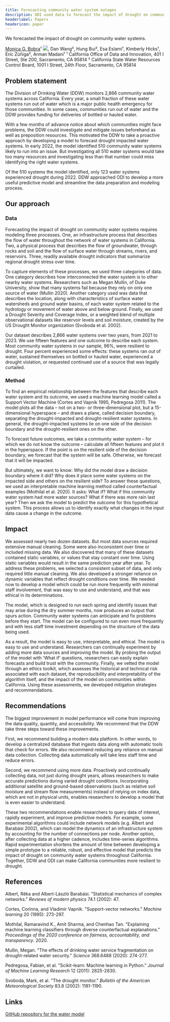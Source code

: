 ```yaml
---
title: Forecasting community water system outages
description: ODI used data to forecast the impact of drought on community water systems.
headerlabel: Papers
headericon: paper
---
```


<p class="text-lead">We forecasted the impact of drought on community water systems.</p>

[Monica G. Bobra](https://orcid.org/0000-0002-5662-9604)¹ <a href="https://orcid.org/0000-0002-5662-9604"><img class="orcid-cite" src="/img/orcid-icon.png"/></a>, Dan Wang², Hung Bui², Esa Eslami¹, Kimberly Hicks¹, Eric Zúñiga², Arman Madani¹
¹ California Office of Data and Innovation, 401 I Street, Ste 200, Sacramento, CA 95814
² California State Water Resources Control Board, 1001 I Street, 24th Floor, Sacramento, CA 95814

## Problem statement

The Division of Drinking Water (DDW) monitors 2,866 community water systems across California. Every year, a small fraction of these water systems run out of water which is a major public health emergency for those communities. In some cases, communities run out of water and the DDW provides funding for deliveries of bottled or hauled water.

With a few months of advance notice about which communities might face problems, the DDW could investigate and mitigate issues beforehand as well as preposition resources. This motivated the DDW to take a proactive approach by developing a model to forecast drought impacted water systems. In early 2022, the model identified 510 community water systems likely to run into an issue. But investigating all 510 water systems would take too many resources and investigating less than that number could miss identifying the right water systems.

Of the 510 systems the model identified, only 123 water systems experienced drought during 2022. DDW approached ODI to develop a more useful predictive model and streamline the data preparation and modeling process.

## Our approach

### Data

Forecasting the impact of drought on community water systems requires modeling three processes. One, an infrastructure process that describes the flow of water throughout the network of water systems in California. Two, a physical process that describes the flow of groundwater, through rocks and soil and the flow of surface water through streams, rivers, and reservoirs. Three, readily available drought indicators that summarize regional drought stress over time.

To capture elements of these processes, we used three categories of data. One category describes how interconnected the water system is to other nearby water systems. Researchers such as Megan Mullin, of Duke University, show that many systems fail because they rely on only one source of water (Mullin 2020). Another category used was data that describes the location, along with characteristics of surface water watersheds and ground water basins, of each water system related to the hydrology or movement of water above and below ground. Finally, we used a Drought Severity and Coverage Index, or a weighted blend of multiple observational datasets like reservoir levels and soil moisture, created by the US Drought Monitor organization (Svoboda et al. 2002).

Our dataset describes 2,866 water systems over two years, from 2021 to 2023. We use fifteen features and one outcome to describe each system.  Most community water systems in our sample, 96%, were resilient to drought. Four percent experienced some effects: these systems ran out of water, sustained themselves on bottled or hauled water, experienced a drought violation, or requested continued use of a source that was legally curtailed.

### Method

To find an empirical relationship between the features that describe each water system and its outcome, we used a machine learning model called a Support Vector Machine (Cortes and Vapnik 1995, Pedregosa 2011). The model plots all the data – not on a two- or three-dimensional plot, but a 15-dimensional hyperspace – and draws a plane, called decision boundary, separating the drought-impacted and drought-resilient water systems. In general, the drought-impacted systems lie on one side of the decision boundary and the drought-resilient ones on the other.

To forecast future outcomes, we take a community water system – for which we do not know the outcome – calculate all fifteen features and plot it in the hyperspace. If the point is on the resilient side of the decision boundary, we forecast that the system will be safe. Otherwise, we forecast that it will be impacted.

But ultimately, we want to know: Why did the model draw a decision boundary where it did? Why does it place some water systems on the impacted side and others on the resilient side? To answer these questions, we used an interpretable machine learning method called counterfactual examples (Mothilal et al. 2020). It asks: What if? What if this community water system had more water sources? What if there was more rain last year? Then we ask the model to predict the outcome for this hypothetical system. This process allows us to identify exactly what changes in the input data cause a change in the outcome.

## Impact

We assessed nearly two dozen datasets. But most data sources required extensive manual cleaning. Some were also inconsistent over time or included missing data. We also discovered that many of these datasets contained static variables, or values that stay constant over time. Using static variables would result in the same prediction year after year. To address these problems, we selected a consistent subset of data, and only required little manual cleaning. We also developed a stronger reliance on dynamic variables that reflect drought conditions over time. We needed now to develop a model which could be run more frequently with minimal staff involvement, that was easy to use and understand, and that was ethical in its determinations.

The model, which is designed to run each spring and identify issues that may arise during the dry summer months, now produces an output that spurs action. Community water systems can anticipate and fix problems before they start. The model can be configured to run even more frequently and with less staff time investment depending on the structure of the data being used.

As a result, the model is easy to use, interpretable, and ethical. The model is easy to use and understand. Researchers can continually experiment by adding more data sources and improving the model. By probing the output of the model with 'What if' questions, researchers can easily explain forecasts and build trust with the community. Finally, we vetted the model through an ethics toolkit, which assesses the historical and technical risk associated with each dataset, the reproducibility and interpretability of the algorithm itself, and the impact of the model on communities within California. Using these assessments, we developed mitigation strategies and recommendations.

## Recommendations

The biggest improvement in model performance will come from improving the data quality, quantity, and accessibility. We recommend that the DDW take three steps toward these improvements.

First, we recommend building a modern data platform. In other words, to develop a centralized database that ingests data along with automatic tools that check for errors. We also recommend reducing any reliance on manual data collection. Collecting data automatically will take less staff time and reduce errors.

Second, we recommend using more data. Proactively and continually collecting data, not just during drought years, allows researchers to make accurate predictions during varied drought conditions. Incorporating additional satellite and ground-based observations (such as relative soil moisture and stream flow measurements) instead of relying on index data, which are not in physical units, enables researchers to develop a model that is even easier to understand.

These two recommendations enable researchers to query data of interest, rapidly experiment, and improve predictive models. For example, some experimental algorithms could include network models (e.g. Albert and Barabási 2002), which can model the dynamics of an infrastructure system by accounting for the number of connections per node. Another option, after collecting data at a higher cadence, includes time-series algorithms. Rapid experimentation shortens the amount of time between developing a simple prototype to a reliable, robust, and effective model that predicts the impact of drought on community water systems throughout California. Together, DDW and ODI can make California communities more resilient to drought.

## References

Albert, Réka and Albert-László Barabási. "Statistical mechanics of complex networks." *Reviews of modern physics* 74.1 (2002): 47.

Cortes, Corinna, and Vladimir Vapnik. "Support-vector networks." *Machine learning* 20 (1995): 273-297.

Mothilal, Ramaravind K., Amit Sharma, and Chenhao Tan. "Explaining machine learning classifiers through diverse counterfactual explanations." *Proceedings of the 2020 conference on fairness, accountability, and transparency*. 2020.

Mullin, Megan. "The effects of drinking water service fragmentation on drought-related water security." *Science* 368.6488 (2020): 274-277.

Pedregosa, Fabian, et al. "Scikit-learn: Machine learning in Python." *Journal of Machine Learning Research* 12 (2011): 2825-2830.

Svoboda, Mark, et al. "The drought monitor." *Bulletin of the American Meteorological Society* 83.8 (2002): 1181-1190.

## Links

[GitHub repository for the water model](https://github.com/cagov/aae-dsa-water/)
